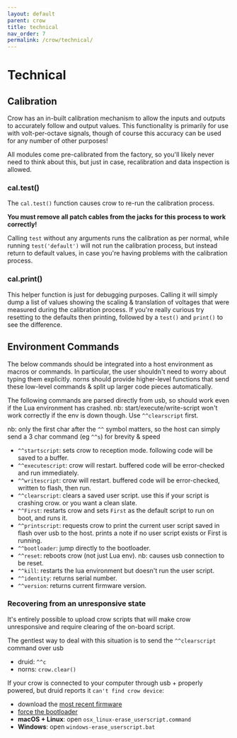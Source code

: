 ```yaml
---
layout: default
parent: crow
title: technical
nav_order: 7
permalink: /crow/technical/
---
```


# Technical

## Calibration

Crow has an in-built calibration mechanism to allow the inputs and outputs to accurately follow and output values. This functionality is primarily for use with volt-per-octave signals, though of course this accuracy can be used for any number of other purposes!

All modules come pre-calibrated from the factory, so you'll likely never need to think about this, but just in case, recalibration and data inspection is allowed.

### cal.test()

The `cal.test()` function causes crow to re-run the calibration process.

**You must remove all patch cables from the jacks for this process to work correctly!**

Calling `test` without any arguments runs the calibration as per normal, while running `test('default')` will not run the calibration process, but instead return to default values, in case you're having problems with the calibration process.

### cal.print()

This helper function is just for debugging purposes. Calling it will simply dump a list of values showing the scaling & translation of voltages that were measured during the calibration process. If you're really curious try resetting to the defaults then printing, followed by a `test()` and `print()` to see the difference.

## Environment Commands

The below commands should be integrated into a host environment as macros or commands. In particular, the user shouldn't need to worry about typing them explicitly. norns should provide higher-level functions that send these low-level commands & split up larger code pieces automatically.

The following commands are parsed directly from usb, so should work even if the Lua environment has crashed. nb: start/execute/write-script won't work correctly if the env is down though. Use `^^clearscript` first.

nb: only the first char after the `^^` symbol matters, so the host can simply send a 3 char command (eg `^^s`) for brevity & speed

- `^^startscript`: sets crow to reception mode. following code will be saved to a buffer.
- `^^executescript`: crow will restart. buffered code will be error-checked and run immediately.
- `^^writescript`: crow will restart. buffered code will be error-checked, written to flash, then run.
- `^^clearscript`: clears a saved user script. use this if your script is crashing crow. or you want a clean slate.
- `^^First`: restarts crow and sets `First` as the default script to run on boot, and runs it.
- `^^printscript`: requests crow to print the current user script saved in flash over usb to the host. prints a note if no user script exists or First is running.
- `^^bootloader`: jump directly to the bootloader.
- `^^reset`: reboots crow (not just Lua env). nb: causes usb connection to be reset.
- `^^kill`: restarts the lua environment but doesn't run the user script.
- `^^identity`: returns serial number.
- `^^version`: returns current firmware version.


### Recovering from an unresponsive state

It's entirely possible to upload crow scripts that will make crow unresponsive and require clearing of the on-board script.

The gentlest way to deal with this situation is to send the `^^clearscript` command over usb

- druid: `^^c`
- norns: `crow.clear()`

If your crow is connected to your computer through usb + properly powered, but druid reports it `can't find crow device`:

- download the [most recent firmware](https://github.com/monome/crow/releases)
- [force the bootloader](../update/#forcing-the-bootloader)
- **macOS + Linux**: open `osx_linux-erase_userscript.command`
- **Windows**: open `windows-erase_userscript.bat`
